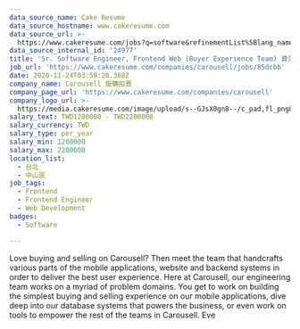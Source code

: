 ```yaml
---
data_source_name: Cake Resume
data_source_hostname: www.cakeresume.com
data_source_url: >-
  https://www.cakeresume.com/jobs?q=software&refinementList%5Blang_name%5D%5B0%5D=English&refinementList%5Bsalary_type%5D=per_year&range%5Bsalary_range%5D%5Bmin%5D=1000000&page=2
data_source_internal_id: '24977'
title: 'Sr. Software Engineer, Frontend Web (Buyer Experience Team) 資深前端工程師'
job_url: 'https://www.cakeresume.com/companies/carousell/jobs/85dcbb'
date: 2020-11-24T03:59:28.368Z
company_name: Carousell 旋轉拍賣
company_page_url: 'https://www.cakeresume.com/companies/carousell'
company_logo_url: >-
  https://media.cakeresume.com/image/upload/s--GJsX0gn8--/c_pad,fl_png8,h_200,w_200/v1565956862/epaplsqwkax9tjzivjde.png
salary_text: TWD1200000 - TWD2200000
salary_currency: TWD
salary_type: per_year
salary_min: 1200000
salary_max: 2200000
location_list:
  - 台北
  - 中山區
job_tags:
  - Frontend
  - Frontend Engineer
  - Web Development
badges:
  - Software

---
```


Love buying and selling on Carousell? Then meet the team that handcrafts various parts of the mobile applications, website and backend systems in order to deliver the best user experience. Here at Carousell, our engineering team works on a myriad of problem domains. You get to work on building the simplest buying and selling experience on our mobile applications, dive deep into our database systems that powers the business, or even work on tools to empower the rest of the teams in Carousell. Eve